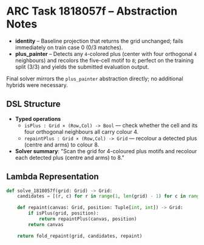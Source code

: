 # ARC Task 1818057f – Abstraction Notes

- **identity** – Baseline projection that returns the grid unchanged; fails immediately on train case 0 (0/3 matches).
- **plus_painter** – Detects any `4`-colored plus (center with four orthogonal `4` neighbours) and recolors the five-cell motif to `8`; perfect on the training split (3/3) and yields the submitted evaluation output.

Final solver mirrors the `plus_painter` abstraction directly; no additional hybrids were necessary.

## DSL Structure
- **Typed operations**
  - `isPlus : Grid × (Row,Col) -> Bool` — check whether the cell and its four orthogonal neighbours all carry colour 4.
  - `repaintPlus : Grid × (Row,Col) -> Grid` — recolour a detected plus (centre and arms) to colour 8.
- **Solver summary**: "Scan the grid for 4-coloured plus motifs and recolour each detected plus (centre and arms) to 8."

## Lambda Representation

```python
def solve_1818057f(grid: Grid) -> Grid:
    candidates = [(r, c) for r in range(1, len(grid) - 1) for c in range(1, len(grid[0]) - 1)]
    
    def repaint(canvas: Grid, position: Tuple[int, int]) -> Grid:
        if isPlus(grid, position):
            return repaintPlus(canvas, position)
        return canvas
    
    return fold_repaint(grid, candidates, repaint)
```
